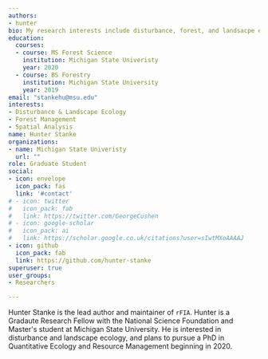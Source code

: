 ```yaml
---
authors:
- hunter
bio: My research interests include disturbance, forest, and landsacpe ecology, and I am interested in the application of advanced spatio-temporal statistical methods to answer pressing questions in natural resource management and ecology.
education:
  courses:
  - course: MS Forest Science
    institution: Michigan State Univeristy
    year: 2020
  - course: BS Forestry
    institution: Michigan State University
    year: 2019
email: "stankehu@msu.edu"
interests:
- Disturbance & Landscape Ecology
- Forest Management
- Spatial Analysis
name: Hunter Stanke
organizations:
- name: Michigan State Univeristy
  url: ""
role: Graduate Student
social:
- icon: envelope
  icon_pack: fas
  link: '#contact'
# - icon: twitter
#   icon_pack: fab
#   link: https://twitter.com/GeorgeCushen
# - icon: google-scholar
#   icon_pack: ai
#   link: https://scholar.google.co.uk/citations?user=sIwtMXoAAAAJ
- icon: github
  icon_pack: fab
  link: https://github.com/hunter-stanke
superuser: true
user_groups:
- Researchers

---
```


Hunter Stanke is the lead author and maintainer of `rFIA`. Hunter is a Gradaute Research Fellow with the National Science Foundation and Master's student at Michigan State University.  He is interested in disturbance and landscape ecology, and plans to pursue a PhD in Quantitative Ecology and Resource Management beginning in 2020. 

